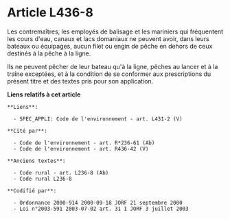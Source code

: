 # Article L436-8

Les contremaîtres, les employés de balisage et les mariniers qui fréquentent les cours d'eau, canaux et lacs domaniaux ne
peuvent avoir, dans leurs bateaux ou équipages, aucun filet ou engin de pêche en dehors de ceux destinés à la pêche à la
ligne.

Ils ne peuvent pêcher de leur bateau qu'à la ligne, pêches au lancer et à la traîne exceptées, et à la condition de se
conformer aux prescriptions du présent titre et des textes pris pour son application.

**Liens relatifs à cet article**

	**Liens**:

	  - SPEC_APPLI: Code de l'environnement - art. L431-2 (V)

	**Cité par**:

	  - Code de l'environnement - art. R*236-61 (Ab)
	  - Code de l'environnement - art. R436-42 (V)

	**Anciens textes**:

	  - Code rural - art. L236-8 (Ab)
	  - Code rural L236-8

	**Codifié par**:

	  - Ordonnance 2000-914 2000-09-18 JORF 21 septembre 2000
	  - Loi n°2003-591 2003-07-02 art. 31 I JORF 3 juillet 2003
